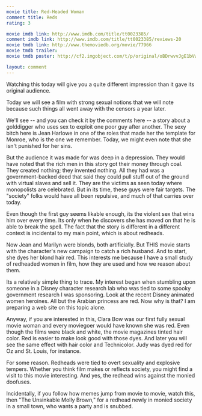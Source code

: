 ```yaml
---
movie title: Red-Headed Woman
comment title: Reds
rating: 3

movie imdb link: http://www.imdb.com/title/tt0023385/
comment imdb link: http://www.imdb.com/title/tt0023385/reviews-20
movie tmdb link: http://www.themoviedb.org/movie/77966
movie tmdb trailer: 
movie tmdb poster: http://cf2.imgobject.com/t/p/original/oBDrwvvJgE1bVwmGuqJDHjyCH9w.jpg

layout: comment
---
```


Watching this today will give you a quite different impression than it gave its original audience.

Today we will see a film with strong sexual notions that we will note because such things all went away with the censors a year later.

We'll see -- and you can check it by the comments here -- a story about a golddigger who uses sex to exploit one poor guy after another. The sexy bitch here is Jean Harlowe in one of the roles that made her the template for Monroe, who is the one we remember. Today, we might even note that she isn't punished for her sins.

But the audience it was made for was deep in a depression. They would have noted that the rich men in this story got their money through coal. They created nothing; they invented nothing. All they had was a government-backed deed that said they could pull stuff out of the ground with virtual slaves and sell it. They are the victims as seen today where monopolists are celebrated. But in its time, these guys were fair targets. The "society" folks would have all been repulsive, and much of that carries over today.

Even though the first guy seems likable enough, its the violent sex that wins him over every time. Its only when he discovers she has moved on that he is able to break the spell. The fact that the story is different in a different context is incidental to my main point, which is about redheads.

Now Jean and Marilyn were blonds, both artificially. But THIS movie starts with the character's new campaign to catch a rich husband. And to start, she dyes her blond hair red. This interests me because I have a small study of redheaded women in film, how they are used and how we reason about them.

Its a relatively simple thing to trace. My interest began when stumbling upon someone in a Disney character research lab who was tied to some spooky government research I was sponsoring. Look at the recent Disney animated women heroines. All but the Arabian princess are red. Now why is that? I am preparing a web site on this topic alone.

Anyway, if you are interested in this, Clara Bow was our first fully sexual movie woman and every moviegoer would have known she was red. Even though the films were black and white, the movie magazines tinted hair color. Red is easier to make look good with those dyes. And later you will see the same effect with hair color and Technicolor. Judy was dyed red for Oz and St. Louis, for instance.

For some reason. Redheads were tied to overt sexuality and explosive tempers. Whether you think film makes or reflects society, you might find a visit to this movie interesting. And yes, the redhead wins against the monied doofuses.

Incidentally, if you follow how memes jump from movie to movie, watch this, then "The Unsinkable Molly Brown," for a redhead newly in monied society in a small town, who wants a party and is snubbed.